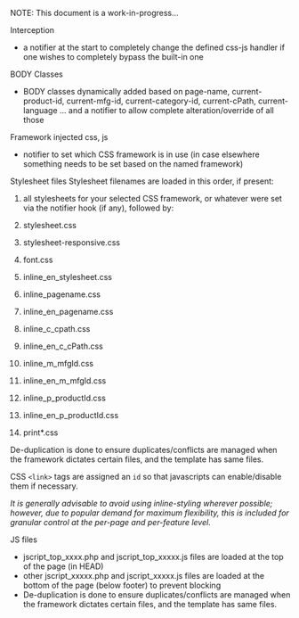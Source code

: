 NOTE: This document is a work-in-progress...

Interception

- a notifier at the start to completely change the defined css-js handler if one wishes to completely bypass the built-in one

BODY Classes

- BODY classes dynamically added based on page-name, current-product-id, current-mfg-id, current-category-id, current-cPath, current-language
 ... and a notifier to allow complete alteration/override of all those

Framework injected css, js

- notifier to set which CSS framework is in use (in case elsewhere something needs to be set based on the named framework)

Stylesheet files
Stylesheet filenames are loaded in this order, if present:

 1. all stylesheets for your selected CSS framework, or whatever were set via the notifier hook (if any), followed by:

 2. stylesheet.css

 3. stylesheet-responsive.css

 4. font.css

 5. inline_en_stylesheet.css

 6. inline_pagename.css

 7. inline_en_pagename.css

 8. inline_c_cpath.css

 9. inline_en_c_cPath.css

 10. inline_m_mfgId.css

 11. inline_en_m_mfgId.css

 12. inline_p_productId.css

 13. inline_en_p_productId.css

 14. print\*.css
 
De-duplication is done to ensure duplicates/conflicts are managed when the framework dictates certain files, and the template has same files.

CSS `<link>` tags are assigned an `id` so that javascripts can enable/disable them if necessary.

_It is generally advisable to avoid using inline-styling wherever possible; however, due to popular demand for maximum flexibility, this is included for granular control at the per-page and per-feature level._

JS files

- jscript_top_xxxx.php and jscript_top_xxxxx.js files are loaded at the top of the page (in HEAD)
- other jscript_xxxxx.php and jscript_xxxxx.js files are loaded at the bottom of the page (below footer) to prevent blocking
- De-duplication is done to ensure duplicates/conflicts are managed when the framework dictates certain files, and the template has same files.

